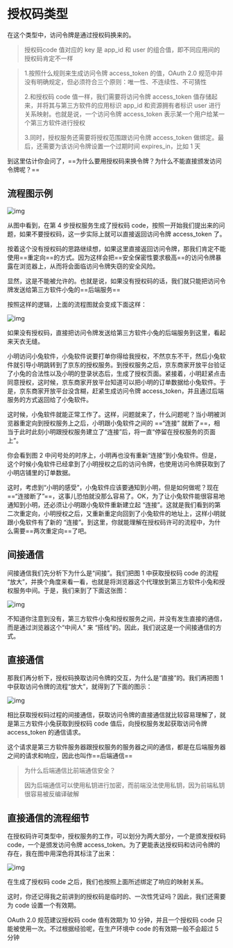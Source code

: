 # 授权码类型

在这个类型中，访问令牌是通过授权码换来的。

> 授权码code 值对应的 key 是 app_id 和 user 的组合值，即不同应用间的授权码肯定不一样



> 1.按照什么规则来生成访问令牌 access_token 的值，OAuth 2.0 规范中并没有明确规定，但必须符合三个原则：唯一性、不连续性、不可猜性
>
> 2.和授权码 code 值一样，我们需要将访问令牌 access_token 值存储起来，并将其与第三方软件的应用标识 app_id 和资源拥有者标识 user 进行关系映射。也就是说，一个访问令牌 access_token 表示某一个用户给某一个第三方软件进行授权
>
> 3.同时，授权服务还需要将授权范围跟访问令牌 access_token 做绑定。最后，还需要为该访问令牌设置一个过期时间 expires_in，比如 1 天





到这里估计你会问了，==为什么要用授权码来换令牌？为什么不能直接颁发访问令牌呢？==







## 流程图示例

![img](https://static001.geekbang.org/resource/image/96/32/96973a6f5637fb3d1049f6d456702932.png)





从图中看到，在第 4 步授权服务生成了授权码 code，按照一开始我们提出来的问题，如果不要授权码，这一步实际上就可以直接返回访问令牌 access_token 了。

按着这个没有授权码的思路继续想，如果这里直接返回访问令牌，那我们肯定不能使用==重定向==的方式。因为这样会把==安全保密性要求极高==的访问令牌暴露在浏览器上，从而将会面临访问令牌失窃的安全风险。

显然，这是不能被允许的。也就是说，如果没有授权码的话，我们就只能把访问令牌发送给第三方软件小兔的==后端服务==





按照这样的逻辑，上面的流程图就会变成下面这样：

![img](https://static001.geekbang.org/resource/image/f4/33/f44866070ee06bc3fcceac792570d433.png)

如果没有授权码，直接把访问令牌发送给第三方软件小兔的后端服务到这里，看起来天衣无缝。

小明访问小兔软件，小兔软件说要打单你得给我授权，不然京东不干，然后小兔软件就引导小明跳转到了京东的授权服务。到授权服务之后，京东商家开放平台验证了小兔的合法性以及小明的登录状态后，生成了授权页面。紧接着，小明赶紧点击同意授权，这时候，京东商家开放平台知道可以把小明的订单数据给小兔软件。于是，京东商家开放平台没含糊，赶紧生成访问令牌 access_token，并且通过后端服务的方式返回给了小兔软件。

这时候，小兔软件就能正常工作了。这样，问题就来了，什么问题呢？当小明被浏览器重定向到授权服务上之后，小明跟小兔软件之间的 ==“连接” 就断了==，相当于此时此刻小明跟授权服务建立了“连接”后，将一直“停留在授权服务的页面上”。

你会看到图 2 中问号处的时序上，小明再也没有重新“连接”到小兔软件。但是，这个时候小兔软件已经拿到了小明授权之后的访问令牌，也使用访问令牌获取到了小明店铺里的订单数据。

这时，考虑到“小明的感受”，小兔软件应该要通知到小明，但是如何做呢？现在==“连接断了”==，这事儿恐怕就没那么容易了。OK，为了让小兔软件能很容易地通知到小明，还必须让小明跟小兔软件重新建立起 “连接”。这就是我们看到的第二次重定向，小明授权之后，又重新重定向回到了小兔软件的地址上，这样小明就跟小兔软件有了新的 “连接”。到这里，你就能理解在授权码许可的流程中，为什么需要==两次重定向==了吧。



## 间接通信

间接通信我们先分析下为什么是“间接”。我们把图 1 中获取授权码 code 的流程 “放大”，并换个角度来看一看，也就是将浏览器这个代理放到第三方软件小兔和授权服务中间。于是，我们来到了下面这张图：

![img](https://static001.geekbang.org/resource/image/9e/bf/9e4f51f1f77840bd0b8f756be40d42bf.jpg)

不知道你注意到没有，第三方软件小兔和授权服务之间，并没有发生直接的通信，而是通过浏览器这个“中间人” 来 “搭线”的。因此，我们说这是一个间接通信的方式。



## 直接通信

那我们再分析下，授权码换取访问令牌的交互，为什么是“直接”的。我们再把图 1 中获取访问令牌的流程“放大”，就得到了下面的图示：

![img](https://static001.geekbang.org/resource/image/84/9b/84dc2d6f578b6968b782a0280a73be9b.png)

相比获取授权码过程的间接通信，获取访问令牌的直接通信就比较容易理解了，就是第三方软件小兔获取到授权码 code 值后，向授权服务发起获取访问令牌 access_token 的通信请求。

这个请求是第三方软件服务器跟授权服务的服务器之间的通信，都是在后端服务器之间的请求和响应，因此也叫作==后端通信==



> 为什么后端通信比前端通信安全？
>
> 因为后端通信可以使用私钥进行加密，而前端没法使用私钥，因为前端私钥很容易被反编译破解





## 直接通信的流程细节

在授权码许可类型中，授权服务的工作，可以划分为两大部分，一个是颁发授权码 code，一个是颁发访问令牌 access_token。为了更能表达授权码和访问令牌的存在，我在图中用深色将其标注了出来：

![img](https://static001.geekbang.org/resource/image/a5/11/a5d231c5b356ecf2031yy7d17207c011.png)



在生成了授权码 code 之后，我们也按照上面所述绑定了响应的映射关系。

这时，你还记得我之前讲到的授权码是临时的、一次性凭证吗？因此，我们还需要为 code 设置一个有效期。

OAuth 2.0 规范建议授权码 code 值有效期为 10 分钟，并且一个授权码 code 只能被使用一次。不过根据经验呢，在生产环境中 code 的有效期一般不会超过 5 分钟

